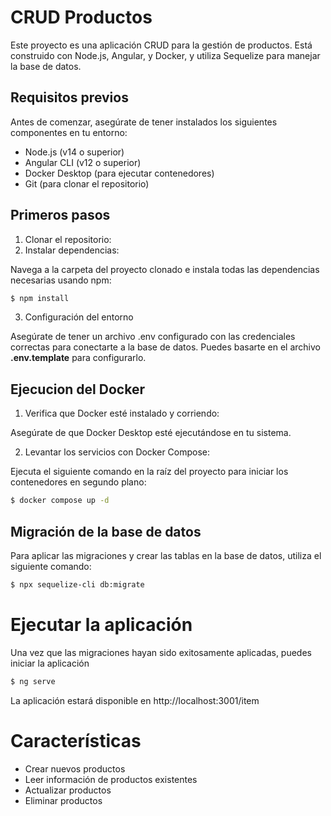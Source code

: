 
# CRUD Productos

Este proyecto es una aplicación CRUD para la gestión de productos. Está construido con Node.js, Angular, y Docker, y utiliza Sequelize para manejar la base de datos.

## Requisitos previos
Antes de comenzar, asegúrate de tener instalados los siguientes componentes en tu entorno:

* Node.js (v14 o superior)
* Angular CLI (v12 o superior)
* Docker Desktop (para ejecutar contenedores)
* Git (para clonar el repositorio)

## Primeros pasos 
1. Clonar el repositorio:
2. Instalar dependencias:

Navega a la carpeta del proyecto clonado e instala todas las dependencias necesarias usando npm:

```bash
$ npm install
```
3. Configuración del entorno

Asegúrate de tener un archivo .env configurado con las credenciales correctas para conectarte a la base de datos. Puedes basarte en el archivo **.env.template** para configurarlo.
## Ejecucion del Docker
1. Verifica que Docker esté instalado y corriendo:

Asegúrate de que Docker Desktop esté ejecutándose en tu sistema.

2. Levantar los servicios con Docker Compose:

Ejecuta el siguiente comando en la raíz del proyecto para iniciar los contenedores en segundo plano:
```bash
$ docker compose up -d 
```

## Migración de la base de datos
Para aplicar las migraciones y crear las tablas en la base de datos, utiliza el siguiente comando:

```bash
$ npx sequelize-cli db:migrate
```
# Ejecutar la aplicación

Una vez que las migraciones hayan sido exitosamente aplicadas, puedes iniciar la aplicación

```bash
$ ng serve
```
La aplicación estará disponible en http://localhost:3001/item

# Características
* Crear nuevos productos
* Leer información de productos existentes
* Actualizar productos
* Eliminar productos

